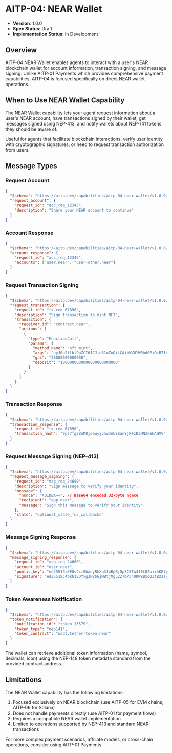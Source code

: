 # AITP-04: NEAR Wallet

* **Version**: 1.0.0
* **Spec Status**: Draft
* **Implementation Status**: In Development

## Overview

AITP-04 NEAR Wallet enables agents to interact with a user's NEAR blockchain wallet for account information, transaction signing, and message signing. Unlike AITP-01 Payments which provides comprehensive payment capabilities, AITP-04 is focused specifically on direct NEAR wallet operations.

## When to Use NEAR Wallet Capability

The NEAR Wallet capability lets your agent request information about a user's NEAR account, have transactions signed by their wallet, get messages signed using NEP-413, and notify wallets about NEP-141 tokens they should be aware of.

Useful for agents that facilitate blockchain interactions, verify user identity with cryptographic signatures, or need to request transaction authorization from users.

## Message Types

### Request Account

```json
{
  "$schema": "https://aitp.dev/capabilities/aitp-04-near-wallet/v1.0.0/schema.json",
  "request_account": {
    "request_id": "acc_req_12345",
    "description": "Share your NEAR account to continue"
  }
}
```

### Account Response

```json
{
  "$schema": "https://aitp.dev/capabilities/aitp-04-near-wallet/v1.0.0/schema.json",
  "account_response": {
    "request_id": "acc_req_12345",
    "accounts": ["user.near", "user-other.near"]
  }
}
```

### Request Transaction Signing

```json
{
  "$schema": "https://aitp.dev/capabilities/aitp-04-near-wallet/v1.0.0/schema.json",
  "request_transaction": {
    "request_id": "tx_req_67890",
    "description": "Sign transaction to mint NFT",
    "transaction": {
      "receiver_id": "contract.near",
      "actions": [
        {
          "type": "FunctionCall",
          "params": {
            "method_name": "nft_mint",
            "args": "eyJ0b2tlbl9pZCI6ICJteS1uZnQiLCAibWV0YWRhdGEiOiB7InRpdGxlIjogIk15IE5GVCIsICJkZXNjcmlwdGlvbiI6ICJBbiBleGFtcGxlIE5GVCJ9fQ==",
            "gas": "30000000000000",
            "deposit": "1000000000000000000000000"
          }
        }
      ]
    }
  }
}
```

### Transaction Response

```json
{
  "$schema": "https://aitp.dev/capabilities/aitp-04-near-wallet/v1.0.0/schema.json",
  "transaction_response": {
    "request_id": "tx_req_67890",
    "transaction_hash": "9pz7fg2ZnM8joauyjvmwJeUESanYjRFzD3MN3kENAHVV"
  }
}
```

### Request Message Signing (NEP-413)

```json
{
  "$schema": "https://aitp.dev/capabilities/aitp-04-near-wallet/v1.0.0/schema.json",
  "request_message_signing": {
    "request_id": "msg_req_24680",
    "description": "Sign message to verify your identity",
    "message": {
      "nonce": "AQIDBA==", // Base64 encoded 32-byte nonce
      "recipient": "app.near",
      "message": "Sign this message to verify your identity"
    },
    "state": "optional_state_for_callbacks"
  }
}
```

### Message Signing Response

```json
{
  "$schema": "https://aitp.dev/capabilities/aitp-04-near-wallet/v1.0.0/schema.json",
  "message_signing_response": {
    "request_id": "msg_req_24680",
    "account_id": "user.near",
    "public_key": "ed25519:6E8sCci9badyRkXb3JoRpBj5p8C6Tw41ELDZoiihKEtp",
    "signature": "ed25519:4bkh1vDYxgJHVbGjMBtjMgL2Z7bP34UKWZ9zoQJfB21synQ2GuxMQty1gpQV3EH7HSDBhMG4FQnQ9fhjH8ye3cNc"
  }
}
```

### Token Awareness Notification

```json
{
  "$schema": "https://aitp.dev/capabilities/aitp-04-near-wallet/v1.0.0/schema.json",
  "token_notification": {
    "notification_id": "token_13579",
    "token_type": "nep141",
    "token_contract": "usdt.tether-token.near"
  }
}
```

The wallet can retrieve additional token information (name, symbol, decimals, icon) using the NEP-148 token metadata standard from the provided contract address.

## Limitations

The NEAR Wallet capability has the following limitations:

1. Focused exclusively on NEAR blockchain (use AITP-05 for EVM chains, AITP-06 for Solana)
2. Does not handle payments directly (use AITP-01 for payment flows)
3. Requires a compatible NEAR wallet implementation
4. Limited to operations supported by NEP-413 and standard NEAR transactions

For more complex payment scenarios, affiliate models, or cross-chain operations, consider using AITP-01 Payments.

